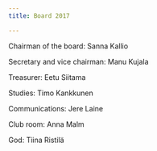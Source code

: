 ```yaml
---
title: Board 2017

---
```


Chairman of the board: Sanna Kallio

Secretary and vice chairman: Manu Kujala

Treasurer: Eetu Siitama

Studies: Timo Kankkunen

Communications: Jere Laine

Club room: Anna Malm

God: Tiina Ristilä
